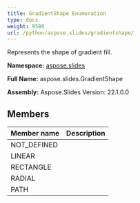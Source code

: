 ```yaml
---
title: GradientShape Enumeration
type: docs
weight: 9580
url: /python/aspose.slides/gradientshape/
---
```


Represents the shape of gradient fill.

**Namespace:** [aspose.slides](/python/aspose.slides/)

**Full Name:** aspose.slides.GradientShape

**Assembly:**  Aspose.Slides Version: 22.1.0.0

## **Members**
|**Member name**|**Description**|
| :- | :- |
|NOT_DEFINED||
|LINEAR||
|RECTANGLE||
|RADIAL||
|PATH||

